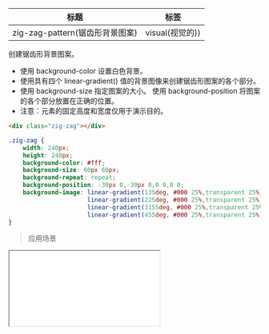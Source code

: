 | 标题                             | 标签           |
| -------------------------------- | -------------- |
| zig-zag-pattern(锯齿形背景图案) | visual(视觉的)) |

创建锯齿形背景图案。

* 使用 background-color 设置白色背景。
* 使用具有四个 linear-gradient() 值的背景图像来创建锯齿形图案的各个部分。
* 使用 background-size 指定图案的大小。 使用 background-position 将图案的各个部分放置在正确的位置。
* 注意：元素的固定高度和宽度仅用于演示目的。

```html
<div class="zig-zag"></div>
```

```css
.zig-zag {
    width: 240px;
    height: 240px;
    background-color: #fff;
    background-size: 60px 60px;
    background-repeat: repeat;
    background-position: -30px 0,-30px 0,0 0,0 0;
    background-image: linear-gradient(135deg, #000 25%,transparent 25%),
                      linear-gradient(225deg, #000 25%,transparent 25%),
                      linear-gradient(3155deg, #000 25%,transparent 25%),
                      linear-gradient(455deg, #000 25%,transparent 25%);
}
```

> 应用场景

<iframe src="codes/css/html/zig-zag-pattern.html"></iframe>